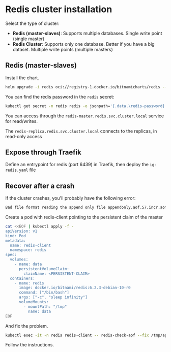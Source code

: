 # Redis cluster installation

Select the type of cluster:

- **Redis (master-slaves)**: Supports multiple databases. Single write point (single master)
- **Redis Cluster**: Supports only one database. Better if you have a big dataset. Multiple write points (multiple masters)

## Redis (master-slaves)

Install the chart.

```bash
helm upgrade -i redis oci://registry-1.docker.io/bitnamicharts/redis --namespace redis --create-namespace --set master.persistence.accessModes={ReadWriteMany} --set master.persistence.storageClass=longhorn-r1 --set replica.persistence.accessModes={ReadWriteMany} --set replica.persistence.storageClass=longhorn-r1 --set metrics.enabled=true --set metrics.serviceMonitor.enabled=true  --set metrics.serviceMonitor.additionalLabels.release=kube-prometheus-stack
```

You can find the redis password in the `redis` secret:

```bash
kubectl get secret -n redis redis -o jsonpath='{.data.\redis-password}' | base64 -d
```

You can access through the `redis-master.redis.svc.cluster.local` service for read/writes.

The `redis-replica.redis.svc.cluster.local` connects to the replicas, in read-only access

## Expose through Traefik

Define an entrypoint for redis (port 6439) in Traefik, then deploy the `ig-redis.yaml` file


## Recover after a crash

If the cluster crashes, you'll probably have the following error:

```bash
Bad file format reading the append only file appendonly.aof.57.incr.aof: make a backup of your AOF file, then use ./redis-check-aof --fix <filename.manifest>
```

Create a pod with redis-client pointing to the persistent claim of the master

```bash
cat <<EOF | kubectl apply -f -
apiVersion: v1
kind: Pod
metadata:
  name: redis-client
  namespace: redis
spec:
  volumes:
    - name: data
      persistentVolumeClaim:
        claimName: <PERSISTENT-CLAIM>
  containers:
    - name: redis
      image: docker.io/bitnami/redis:6.2.3-debian-10-r0
      command: ["/bin/bash"]
      args: ["-c", "sleep infinity"]
      volumeMounts:
        - mountPath: "/tmp"
          name: data
EOF
```

And fix the problem.

```bash
kubectl exec -it -n redis redis-client -- redis-check-aof --fix /tmp/appendonlydir/appendonly.aof.57.incr.aof
```

Follow the instructions.
